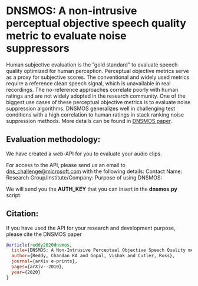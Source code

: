 # DNSMOS: A non-intrusive perceptual objective speech quality metric to evaluate noise suppressors

Human subjective evaluation is the ”gold standard” to evaluate speech quality optimized for human perception.  Perceptual objective metrics serve as a proxy for subjective scores. The conventional and widely used metrics require a reference clean speech signal, which is unavailable in real recordings. The no-reference approaches correlate poorly with human ratings and are not widely adopted in the research community. One of the biggest use cases of these perceptual objective metrics is to evaluate noise suppression algorithms. DNSMOS generalizes well in challenging test conditions with a high correlation to human ratings in stack ranking noise suppression methods. More details can be found in [DNSMOS paper](https://arxiv.org/pdf/2010.15258.pdf).

## Evaluation methodology:
We have created a web-API for you to evaluate your audio clips.

For access to the API, please send us an email to [dns_challenge@microsoft.com](dns_challenge@microsoft.com) with the following details:
Contact Name:
Research Group/Institute/Company:
Purpose of using DNSMOS:

We will send you the **AUTH_KEY** that you can insert in the **dnsmos.py** script.

## Citation:
If you have used the API for your research and development purpose, please cite the DNSMOS paper
```BibTex
@article{reddy2020dnsmos,
  title={DNSMOS: A Non-Intrusive Perceptual Objective Speech Quality metric to evaluate Noise Suppressors},
  author={Reddy, Chandan KA and Gopal, Vishak and Cutler, Ross},
  journal={arXiv e-prints},
  pages={arXiv--2010},
  year={2020}
}
```

